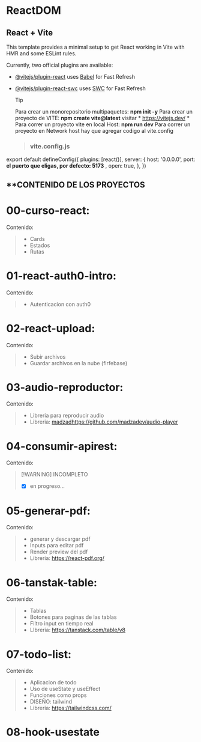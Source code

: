 # ReactDOM

 ## React + Vite

This template provides a minimal setup to get React working in Vite with HMR and some ESLint rules.

Currently, two official plugins are available:

- [@vitejs/plugin-react](https://github.com/vitejs/vite-plugin-react/blob/main/packages/plugin-react/README.md) uses [Babel](https://babeljs.io/) for Fast Refresh
- [@vitejs/plugin-react-swc](https://github.com/vitejs/vite-plugin-react-swc) uses [SWC](https://swc.rs/) for Fast Refresh

  > [!TIP]
  > Para crear un monorepositorio multipaquetes: **npm init -y**
  > Para crear un proyecto de VITE: **npm create vite@latest** visitar * https://vitejs.dev/ *
  > Para correr un proyecto vite en local Host: **npm run dev**
  > Para correr un proyecto en Network host hay que agregar codigo al vite.config
  > > ### vite.config.js
 export default defineConfig({
  plugins: [react()],
  server: {
    host: '0.0.0.0',
    port: **el puerto que eligas, por defecto: 5173** ,
    open: true,
  },
})
 
## **CONTENIDO DE LOS PROYECTOS


# 00-curso-react:
Contenido: 
> - Cards
> -  Estados
> - Rutas

# 01-react-auth0-intro:
Contenido: 
> - Autenticacion con auth0

# 02-react-upload:
Contenido: 
> - Subir archivos
> - Guardar archivos en la nube (firfebase)

# 03-audio-reproductor:
Contenido: 
> - Libreria para reproducir audio
> - Libreria: [madzad](https://github.com/madzadev/audio-player)https://github.com/madzadev/audio-player

# 04-consumir-apirest:
Contenido: 
>  [!WARNING]
>  INCOMPLETO
> - [x] en progreso...

# 05-generar-pdf:
Contenido: 
> - generar y descargar pdf
> - Inputs para editar pdf
> - Render preview del pdf
> - Libreria: https://react-pdf.org/

# 06-tanstak-table:
Contenido: 
> - Tablas
> - Botones para paginas de las tablas
> - Filtro input en tiempo real
> - LIbreria: https://tanstack.com/table/v8

# 07-todo-list:
Contenido: 
> - Aplicacion de todo
> - Uso de useState y useEffect
> - Funciones como props
> - DISEÑO: tailwind
> - Libreria: https://tailwindcss.com/

# 08-hook-usestate

  


